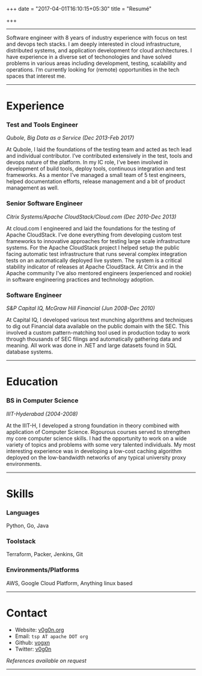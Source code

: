 +++
date = "2017-04-01T16:10:15+05:30"
title = "Resumé"

+++

- - -

Software engineer with 8 years of industry experience with focus on test and
devops tech stacks. I am deeply interested in cloud infrastructure, distributed 
systems, and application development for cloud architectures. I have experience
in a diverse set of techonologies and have solved problems in various areas
including development, testing, scalability and operations. I’m currently
looking for (remote) opportunities in the tech spaces that interest me.

- - -

# Experience

### Test and Tools Engineer
_Qubole, Big Data as a Service  (Dec 2013-Feb 2017)_


At Qubole, I laid the foundations of the testing team and acted as tech lead
and individual contributor. I’ve contributed extensively in the test, tools and
devops nature of the platform. In my IC role, I’ve been involved in development
of build tools, deploy tools, continuous integration and test frameworks. As a
mentor I’ve managed a small team of 5 test engineers, helped documentation
efforts, release management and a bit of product management as well.

### Senior Software Engineer
_Citrix Systems/Apache CloudStack/Cloud.com  (Dec 2010-Dec 2013)_

At cloud.com I engineered and laid the foundations for the testing of Apache
CloudStack. I’ve done everything from developing custom test frameworks to
innovative approaches for testing large scale infrastructure systems. For the
Apache CloudStack project I helped setup the public facing automatic test
infrastructure that runs several complex integration tests on an automatically
deployed live system. The system is a critical stability indicator of releases
at Apache CloudStack. At Citrix and in the Apache community I’ve also mentored
engineers (experienced and rookie) in software engineering practices and
technology adoption.

### Software Engineer
_S&P Capital IQ, McGraw Hill Financial (Jun 2008-Dec 2010)_

At Capital IQ, I developed various text munching algorithms and techniques to
dig out Financial data available on the public domain with the SEC. This
involved a custom pattern-matching tool used in production today to work
through thousands of SEC filings and automatically gathering data and meaning.
All work was done in .NET and large datasets found in SQL database systems.

- - -

# Education

### BS in Computer Science 
_IIIT-Hyderabad_
*(2004-2008)*

At the IIIT-H, I developed a strong foundation in theory combined with
application of Computer Science. Rigourous courses served to strengthen my core
computer science skills. I had the opportunity to work on a wide variety of
topics and problems with some very talented individuals. My most interesting
experience was in developing a low-cost caching algorithm deployed on the
low-bandwidth networks of any typical university proxy environments.


- - -

# Skills

### Languages
Python, Go, Java

### Toolstack
Terraform, Packer, Jenkins, Git

### Environments/Platforms
AWS, Google Cloud Platform, Anything linux based

- - - 

# Contact

- Website: [v0g0n.org](http://v0g0n.org)
- Email: `tsp AT apache DOT org`
- Github: [vogxn](https://github.com/vogxn)
- Twitter: [v0g0n](https://twitter.com/v0g0n)

_References available on request_

- - -
